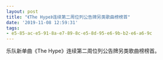 ```yaml
---
layout: post
title: "《The Hype》连续第二周位列公告牌另类歌曲榜榜首"
date: '2019-11-08 12:59:31'
tags:
- e5-85-ac-e5-91-8a-e7-89-8c-e5-8d-95-e6-9b-b2-e6-a6-9c
---
```


乐队新单曲《The Hype》连续第二周位列公告牌另类歌曲榜榜首。

